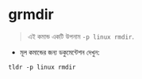 # grmdir

> এই কমান্ড একটি উপনাম `-p linux rmdir`.

- মূল কমান্ডের জন্য ডকুমেন্টেশন দেখুন:

`tldr -p linux rmdir`
